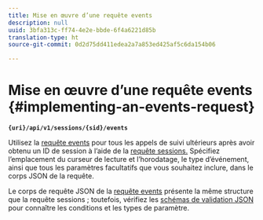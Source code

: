 ```yaml
---
title: Mise en œuvre d’une requête events
description: null
uuid: 3bfa313c-ff74-4e2e-bbde-6f4a6221d85b
translation-type: ht
source-git-commit: 0d2d75dd411edea2a7a853ed425af5c6da154b06

---
```



# Mise en œuvre d’une requête events {#implementing-an-events-request}

**`{uri}/api/v1/sessions/{sid}/events`**

Utilisez la [requête events](/help/media-collection-api/mc-api-ref/mc-api-events-req.md) pour tous les appels de suivi ultérieurs après avoir obtenu un ID de session à l’aide de la [requête sessions.](/help/media-collection-api/mc-api-ref/mc-api-sessions-req.md) Spécifiez l’emplacement du curseur de lecture et l’horodatage, le type d’événement, ainsi que tous les paramètres facultatifs que vous souhaitez inclure, dans le corps JSON de la requête.

Le corps de requête JSON de la [requête events](/help/media-collection-api/mc-api-ref/mc-api-events-req.md) présente la même structure que la requête sessions ; toutefois, vérifiez les [schémas de validation JSON](/help/media-collection-api/mc-api-ref/mc-api-json-validation.md) pour connaître les conditions et les types de paramètre.
